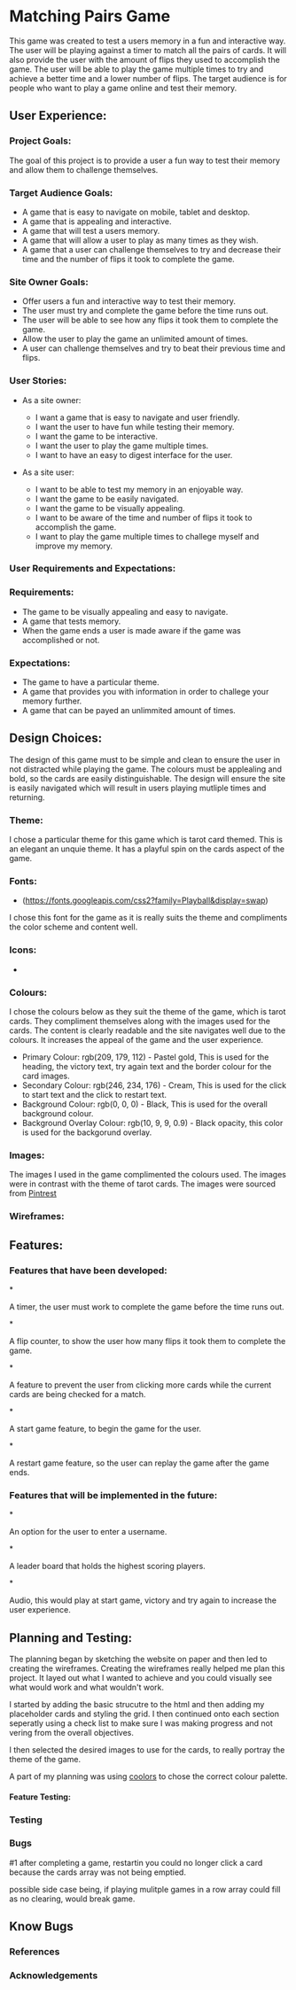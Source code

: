 # Matching Pairs Game

<p> This game was created to test a users memory in a fun and interactive way. The user will be playing against a timer to match all the pairs of cards. It will also provide the user with the amount of flips they used to accomplish the game. The user will be able to play the game multiple times to try and achieve a better time and a lower number of flips. The target audience is for people who want to play a game online and test their memory.
</p>

## User Experience:

### Project Goals:
<p> The goal of this project is to provide a user a fun way to test their memory and allow them to challenge themselves.
</p>

### Target Audience Goals:

* A game that is easy to navigate on mobile, tablet and desktop.
* A game that is appealing and interactive.
* A game that will test a users memory.
* A game that will allow a user to play as many times as they wish.
* A game that a user can challenge themselves to try and decrease their time and the number of flips it took to complete the game.

### Site Owner Goals:

* Offer users a fun and interactive way to test their memory.
* The user must try and complete the game before the time runs out.
* The user will be able to see how any flips it took them to complete the game.
* Allow the user to play the game an unlimited amount of times. 
* A user can challenge themselves and try to beat their previous time and flips.


### User Stories:

* As a site owner:
    * I want a game that is easy to navigate and user friendly.
    * I want the user to have fun while testing their memory.
    * I want the game to be interactive.
    * I want the user to play the game multiple times.
    * I want to have an easy to digest interface for the user.

* As a site user:
    * I want to be able to test my memory in an enjoyable way.
    * I want the game to be easily navigated.
    * I want the game to be visually appealing.
    * I want to be aware of the time and number of flips it took to accomplish the game.
    * I want to play the game multiple times to challege myself and improve my memory.

### User Requirements and Expectations:

### Requirements:
* The game to be visually appealing and easy to navigate.
* A game that tests memory.
* When the game ends a user is made aware if the game was accomplished or not.

### Expectations:
* The game to have a particular theme.
* A game that provides you with information in order to challege your memory further.
* A game that can be payed an unlimmited amount of times.

## Design Choices:
<p> The design of this game must to be simple and clean to ensure the user in not distracted while playing the game. The colours must be applealing and bold, so the cards are easily distinguishable. The design will ensure the site is easily navigated which will result in users playing mutliple times and returning.
</p>

### Theme:
<p> I chose a particular theme for this game which is tarot card themed. This is an elegant an unquie theme. It has a playful spin on the cards aspect of the game. 
</p>


### Fonts: 
* (https://fonts.googleapis.com/css2?family=Playball&display=swap)
<p> I chose this font for the game as it is really suits the theme and compliments the color scheme and content well.
</p>

### Icons:
*

### Colours:
<p> I chose the colours below as they suit the theme of the game, which is tarot cards. They compliment themselves along with the images used for the cards. The content is clearly readable and the site navigates well due to the colours. It increases the appeal of the game and the user experience.
</p>

* Primary Colour: rgb(209, 179, 112) - Pastel gold, This is used for the heading, the victory text, try again text and the border colour for the card images.
* Secondary Colour: rgb(246, 234, 176) - Cream, This is used for the click to start text and the click to restart text.
* Background Colour: rgb(0, 0, 0) - Black, This is used for the overall background colour.
* Background Overlay Colour: rgb(10, 9, 9, 0.9) - Black opacity, this color is used for the backgorund overlay.

### Images: 
<p> The images I used in the game complimented the colours used. The images were in contrast with the theme of tarot cards. The images were sourced from <a href="https://www.pinterest.com/" target="_blank">Pintrest</a>
</p>

### Wireframes: 
<p> 
</p>

## Features:

### Features that have been developed:
*<p> A timer, the user must work to complete the game before the time runs out.</p>
*<p> A flip counter, to show the user how many flips it took them to complete the game.</p>
*<p> A feature to prevent the user from clicking more cards while the current cards are being checked for a match.</p>
*<p> A start game feature, to begin the game for the user.</p>
*<p> A restart game feature, so the user can replay the game after the game ends.</p>

### Features that will be implemented in the future:
*<p> An option for the user to enter a username.</p>
*<p> A leader board that holds the highest scoring players.</p>
*<p> Audio, this would play at start game, victory and try again to increase the user experience.</p>

## Planning and Testing:
<p> The planning began by sketching the website on paper and then led to creating the wireframes. Creating the wireframes really helped me plan this project. It layed out what I wanted to achieve and you could visually see what would work and what wouldn't work.</p>
<p> I started by adding the basic strucutre to the html and then adding my placeholder cards and styling the grid. I then continued onto each section seperatly using a check list to make sure I was making progress and not vering from the overall objectives.</p> 
<p> I then selected the desired images to use for the cards, to really portray the theme of the game.</p>
<p> A part of my planning was using <a href="https://coolors.co/" target="_blank">coolors</a> to chose the correct colour palette.</p>

#### Feature Testing:

### Testing 
<p>
</p>

### Bugs
<p>
#1 after completing a game, restartin you could no longer click a card because the cards array was not being emptied.

possible side case being, if playing mulitple games in a row array could fill as no clearing, would break game.
</p>

## Know Bugs
<p>
</p>

### References
<p>
</P>

### Acknowledgements
<p>
</p>

